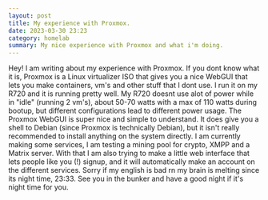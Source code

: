 ```yaml
---
layout: post
title: My experience with Proxmox.
date: 2023-03-30 23:23
category: homelab
summary: My nice experience with Proxmox and what i'm doing.
---
```


Hey! I am writing about my experience with Proxmox. If you dont know what it is, Proxmox is a Linux virtualizer ISO that gives you a nice WebGUI that lets you make containers, vm's and other stuff that I dont use. I run it on my R720 and it is running pretty well. My R720 doesnt use alot of power while in "idle" (running 2 vm's), about 50-70 watts with a max of 110 watts during bootup, but different configurations lead to different power usage. The Proxmox WebGUI is super nice and simple to understand. It does give you a shell to Debian (since Proxmox is technically Debian), but it isn't really recommended to install anything on the system directly. I am currently making some services, I am testing a mining pool for crypto, XMPP and a Matrix server. With that I am also trying to make a little web interface that lets people like you (!) signup, and it will automatically make an account on the different services. Sorry if my english is bad rn my brain is melting since its night time, 23:33. See you in the bunker and have a good night if it's night time for you.

